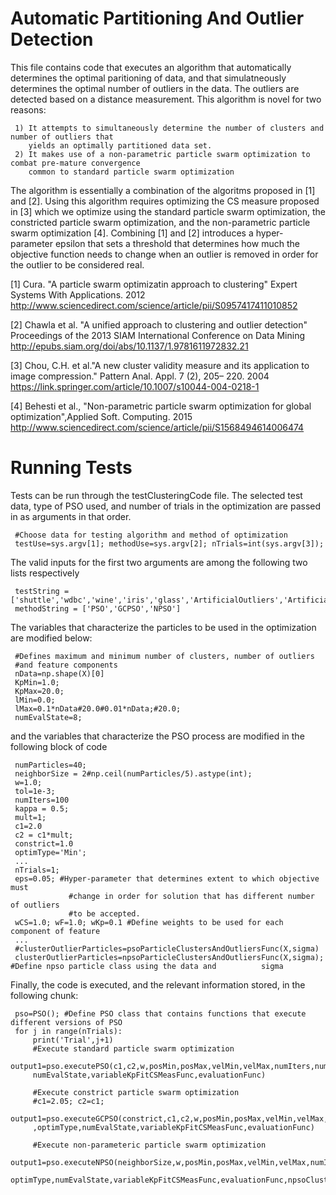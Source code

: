 # Automatic Partitioning And Outlier Detection

This file contains code that executes an algorithm that automatically determines the optimal paritioning of data, 
and that simulatneously determines the optimal number of outliers in the data. The outliers are detected 
based on a distance measurement. This algorithm is novel for two reasons:

     1) It attempts to simultaneously determine the number of clusters and number of outliers that 
        yields an optimally partitioned data set.
     2) It makes use of a non-parametric particle swarm optimization to combat pre-mature convergence 
        common to standard particle swarm optimization
    
The algorithm is essentially a combination of the algoritms proposed in [1] and [2]. Using this algorithm requires
optimizing the CS measure proposed in [3] which we optimize using the standard particle swarm optimization, the
constricted particle swarm optimization, and the non-parametric particle swarm optimization [4]. Combining [1] 
and [2] introduces a hyper-parameter epsilon that sets a threshold that determines how much the objective function
needs to change when an outlier is removed in order for the outlier to be considered real.

[1] Cura. "A particle swarm optimizatin approach to clustering" Expert Systems With Applications. 2012
http://www.sciencedirect.com/science/article/pii/S0957417411010852

[2] Chawla et al. "A unified approach to clustering and outlier detection" Proceedings of the 2013 SIAM International Conference on Data Mining
http://epubs.siam.org/doi/abs/10.1137/1.9781611972832.21

[3] Chou, C.H.  et al."A new cluster validity measure and its application to image compression." Pattern Anal. Appl. 7 (2), 205– 220. 2004
https://link.springer.com/article/10.1007/s10044-004-0218-1

[4] Behesti et al., "Non-parametric particle swarm optimization for global optimization",Applied Soft. Computing. 2015
http://www.sciencedirect.com/science/article/pii/S1568494614006474


# Running Tests

Tests can be run through the testClusteringCode file. The selected test data, type of PSO used, and number of trials in the optimization are passed in as arguments in that order. 

     #Choose data for testing algorithm and method of optimization
     testUse=sys.argv[1]; methodUse=sys.argv[2]; nTrials=int(sys.argv[3]);

The  valid inputs for the first two arguments are among the following two lists respectively

     testString =['shuttle','wdbc','wine','iris','glass','ArtificialOutliers','ArtificialNoOutliers']
     methodString = ['PSO','GCPSO','NPSO']


The variables that characterize the particles to be used in the optimization are modified below:

     #Defines maximum and minimum number of clusters, number of outliers
     #and feature components
     nData=np.shape(X)[0]
     KpMin=1.0;
     KpMax=20.0;
     lMin=0.0;
     lMax=0.1*nData#20.0#0.01*nData;#20.0;
     numEvalState=8;
     
and the variables that characterize the PSO process are modified in the following block of code

     numParticles=40;
     neighborSize = 2#np.ceil(numParticles/5).astype(int);
     w=1.0;
     tol=1e-3;
     numIters=100
     kappa = 0.5;
     mult=1;
     c1=2.0
     c2 = c1*mult;
     constrict=1.0
     optimType='Min';
     ...
     nTrials=1;
     eps=0.05; #Hyper-parameter that determines extent to which objective must 
                 #change in order for solution that has different number of outliers 
                 #to be accepted.            
     wCS=1.0; wF=1.0; wKp=0.1 #Define weights to be used for each component of feature 
     ...
     #clusterOutlierParticles=psoParticleClustersAndOutliersFunc(X,sigma) 
     clusterOutlierParticles=npsoParticleClustersAndOutliersFunc(X,sigma); #Define npso particle class using the data and          sigma
     
Finally, the code is executed, and the relevant information stored, in the following chunk:

     pso=PSO(); #Define PSO class that contains functions that execute different versions of PSO
     for j in range(nTrials): 
         print('Trial',j+1)
         #Execute standard particle swarm optimization        
         output1=pso.executePSO(c1,c2,w,posMin,posMax,velMin,velMax,numIters,numParticles,clusterOutlierParticles,optimType,
         numEvalState,variableKpFitCSMeasFunc,evaluationFunc)
         
         #Execute constrict particle swarm optimization
         #c1=2.05; c2=c1;
         output1=pso.executeGCPSO(constrict,c1,c2,w,posMin,posMax,velMin,velMax,numIters,numParticles,clusterOutlierParticles
         ,optimType,numEvalState,variableKpFitCSMeasFunc,evaluationFunc)
         
         #Execute non-parameteric particle swarm optimization  
         output1=pso.executeNPSO(neighborSize,w,posMin,posMax,velMin,velMax,numIters,numParticles,clusterOutlierParticles,
         optimType,numEvalState,variableKpFitCSMeasFunc,evaluationFunc,npsoClustersAndOutliersInterpFunc)
 

         
    
         

